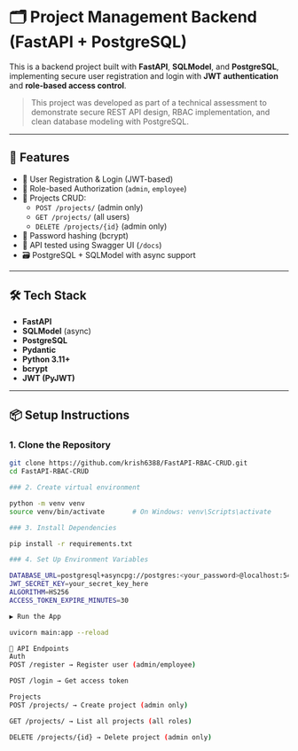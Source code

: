# 🗂️ Project Management Backend (FastAPI + PostgreSQL)

This is a backend project built with **FastAPI**, **SQLModel**, and **PostgreSQL**, implementing secure user registration and login with **JWT authentication** and **role-based access control**.

> This project was developed as part of a technical assessment to demonstrate secure REST API design, RBAC implementation, and clean database modeling with PostgreSQL.

---

## 🚀 Features

- 🔐 User Registration & Login (JWT-based)
- 🧾 Role-based Authorization (`admin`, `employee`)
- 🧰 Projects CRUD:
  - `POST /projects/` (admin only)
  - `GET /projects/` (all users)
  - `DELETE /projects/{id}` (admin only)
- 🧼 Password hashing (bcrypt)
- 🧪 API tested using Swagger UI (`/docs`)
- 🗃️ PostgreSQL + SQLModel with async support

---

## 🛠️ Tech Stack

- **FastAPI**
- **SQLModel** (async)
- **PostgreSQL**
- **Pydantic**
- **Python 3.11+**
- **bcrypt**
- **JWT (PyJWT)**

---

## 📦 Setup Instructions

### 1. Clone the Repository

```bash
git clone https://github.com/krish6388/FastAPI-RBAC-CRUD.git
cd FastAPI-RBAC-CRUD

### 2. Create virtual environment

python -m venv venv
source venv/bin/activate       # On Windows: venv\Scripts\activate

### 3. Install Dependencies

pip install -r requirements.txt

### 4. Set Up Environment Variables

DATABASE_URL=postgresql+asyncpg://postgres:<your_password>@localhost:5432/<your_db>
JWT_SECRET_KEY=your_secret_key_here
ALGORITHM=HS256
ACCESS_TOKEN_EXPIRE_MINUTES=30

▶️ Run the App

uvicorn main:app --reload

🧪 API Endpoints
Auth
POST /register → Register user (admin/employee)

POST /login → Get access token

Projects
POST /projects/ → Create project (admin only)

GET /projects/ → List all projects (all roles)

DELETE /projects/{id} → Delete project (admin only)
